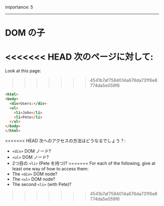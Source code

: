 importance: 5

---

# DOM の子

<<<<<<< HEAD
次のページに対して:
=======
Look at this page:
>>>>>>> 4541b7af7584014a676da731f6e8774da5e059f6

```html
<html>
<body>
  <div>Users:</div>
  <ul>
    <li>John</li>
    <li>Pete</li>
  </ul>
</body>
</html>
```

<<<<<<< HEAD
次へのアクセスの方法はどうなるでしょう？:
- `<div>` DOM ノード?
- `<ul>` DOM ノード?
- 2つ目の `<li>` (Pete を持つ)?
=======
For each of the following, give at least one way of how to access them:
- The `<div>` DOM node?
- The `<ul>` DOM node?
- The second `<li>` (with Pete)?
>>>>>>> 4541b7af7584014a676da731f6e8774da5e059f6
